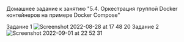 Домашнее задание к занятию "5.4. Оркестрация группой Docker контейнеров на примере Docker Compose"

Задание 1
![Screenshot 2022-08-28 at 17 48 20](https://user-images.githubusercontent.com/75790619/187080164-f57cd520-bc3c-47f5-823f-57d7ebd01129.png)
Задание 2
![Screenshot 2022-09-01 at 22 52 31](https://user-images.githubusercontent.com/75790619/188000881-a7882669-1d44-4049-b85f-a057e0e40586.png)

